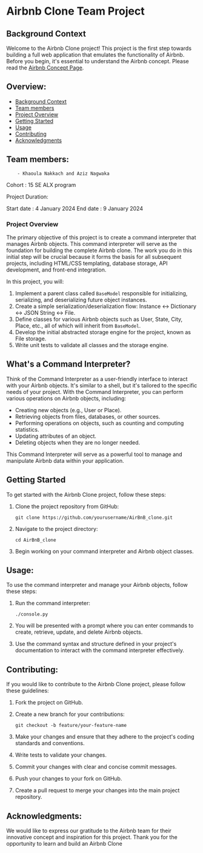 # Airbnb Clone Team Project

## Background Context

Welcome to the Airbnb Clone project! This project is the first step towards building a full web application that emulates the functionality of Airbnb. Before you begin, it's essential to understand the Airbnb concept. Please read the [Airbnb Concept Page](https://www.airbnb.com/about/about-us).

## Overview:
- [Background Context](#background-context)
- [Team members](#team-members)
- [Project Overview](#project-overview)
- [Getting Started](#getting-started)
- [Usage](#usage)
- [Contributing](#contributing)
- [Acknowledgments](#acknowledgments)

## Team members:

        - Khaoula Nakkach and Aziz Nagwaka

Cohort : 15 SE ALX program

Project Duration:

Start date : 4 January 2024
End date : 9 January 2024

### Project Overview

The primary objective of this project is to create a command interpreter that manages Airbnb objects. This command interpreter will serve as the foundation for building the complete Airbnb clone. The work you do in this initial step will be crucial because it forms the basis for all subsequent projects, including HTML/CSS templating, database storage, API development, and front-end integration.

In this project, you will:

1. Implement a parent class called `BaseModel` responsible for initializing, serializing, and deserializing future object instances.
2. Create a simple serialization/deserialization flow: Instance <-> Dictionary <-> JSON String <-> File.
3. Define classes for various Airbnb objects such as User, State, City, Place, etc., all of which will inherit from `BaseModel`.
4. Develop the initial abstracted storage engine for the project, known as File storage.
5. Write unit tests to validate all classes and the storage engine.

## What's a Command Interpreter?

Think of the Command Interpreter as a user-friendly interface to interact with your Airbnb objects. It's similar to a shell, but it's tailored to the specific needs of your project. With the Command Interpreter, you can perform various operations on Airbnb objects, including:

- Creating new objects (e.g., User or Place).
- Retrieving objects from files, databases, or other sources.
- Performing operations on objects, such as counting and computing statistics.
- Updating attributes of an object.
- Deleting objects when they are no longer needed.

This Command Interpreter will serve as a powerful tool to manage and manipulate Airbnb data within your application.

## Getting Started

To get started with the Airbnb Clone project, follow these steps:

1. Clone the project repository from GitHub:

   ```
   git clone https://github.com/yourusername/AirBnB_clone.git
   ```

2. Navigate to the project directory:

   ```
   cd AirBnB_clone
   ```

3. Begin working on your command interpreter and Airbnb object classes.

## Usage:

To use the command interpreter and manage your Airbnb objects, follow these steps:

1. Run the command interpreter:

   ```
   ./console.py
   ```

2. You will be presented with a prompt where you can enter commands to create, retrieve, update, and delete Airbnb objects.

3. Use the command syntax and structure defined in your project's documentation to interact with the command interpreter effectively.

## Contributing:

If you would like to contribute to the Airbnb Clone project, please follow these guidelines:

1. Fork the project on GitHub.

2. Create a new branch for your contributions:

   ```
   git checkout -b feature/your-feature-name
   ```

3. Make your changes and ensure that they adhere to the project's coding standards and conventions.

4. Write tests to validate your changes.

5. Commit your changes with clear and concise commit messages.

6. Push your changes to your fork on GitHub.

7. Create a pull request to merge your changes into the main project repository.

## Acknowledgments:

We would like to express our gratitude to the Airbnb team for their innovative concept and inspiration for this project. Thank you for the opportunity to learn and build an Airbnb Clone

